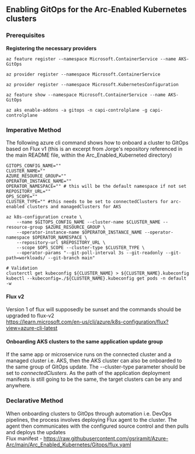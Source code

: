 ## Enabling GitOps for the Arc-Enabled Kubernetes clusters

### Prerequisites
**Registering the necessary providers**
```
az feature register --namespace Microsoft.ContainerService --name AKS-GitOps

az provider register --namespace Microsoft.ContainerService

az provider register --namespace Microsoft.KubernetesConfiguration

az feature show --namespace Microsoft.ContainerService --name AKS-GitOps

az aks enable-addons -a gitops -n capi-controlplane -g capi-controlplane
```

### Imperative Method
The following azure cli command shows how to onboard a cluster to GitOps based on Flux v1 (this is an excerpt from Jorge's repository referenced in the main README file, within the Arc_Enabled_Kuberneted directory)  
```
GITOPS_CONFIG_NAME=""
CLUSTER_NAME=""
AZURE_RESOURCE_GROUP=""
OPERATOR_INSTANCE_NAME=""
OPERATOR_NAMESPACE="" # this will be the default namespace if not set
REPOSITORY_URL=""
OPS_SCOPE=""
CLUSTER_TYPE="" #this needs to be set to connectedClusters for arc-enabled clusters and managedClusters for AKS

az k8s-configuration create \
    --name $GITOPS_CONFIG_NAME --cluster-name $CLUSTER_NAME --resource-group $AZURE_RESOURCE_GROUP \
    --operator-instance-name $OPERATOR_INSTANCE_NAME --operator-namespace $OPERATOR_NAMESPACE \
    --repository-url $REPOSITORY_URL \
    --scope $OPS_SCOPE --cluster-type $CLUSTER_TYPE \
    --operator-params "--git-poll-interval 3s --git-readonly --git-path=workloads/ --git-branch main"

# Validation
clusterctl get kubeconfig ${CLUSTER_NAME} > ${CLUSTER_NAME}.kubeconfig
kubectl --kubeconfig=./${CLUSTER_NAME}.kubeconfig get pods -n default -w
```
#### Flux v2
Version 1 of flux will supposedly be sunset and the commands should be upgraded to flux-v2  
https://learn.microsoft.com/en-us/cli/azure/k8s-configuration/flux?view=azure-cli-latest

#### Onboarding AKS clusters to the same application update group
If the same app or microservice runs on the connected cluster and a managed cluster i.e. AKS, then the AKS cluster can also be onboarded to the same group of GitOps update. The --cluster-type parameter should be set to *connectedClusters*. As the path of the application deployment manifests is still going to be the same, the target clusters can be any and anywhere.

### Declarative Method
When onboarding clusters to GitOps through automation i.e. DevOps pipelines, the process involves deploying Flux agent to the cluster. The agent then communicates with the configured source control and then pulls and deploys the updates  
Flux manifest - https://raw.githubusercontent.com/gsriramit/Azure-Arc/main/Arc_Enabled_Kubernetes/Gitops/flux.yaml
